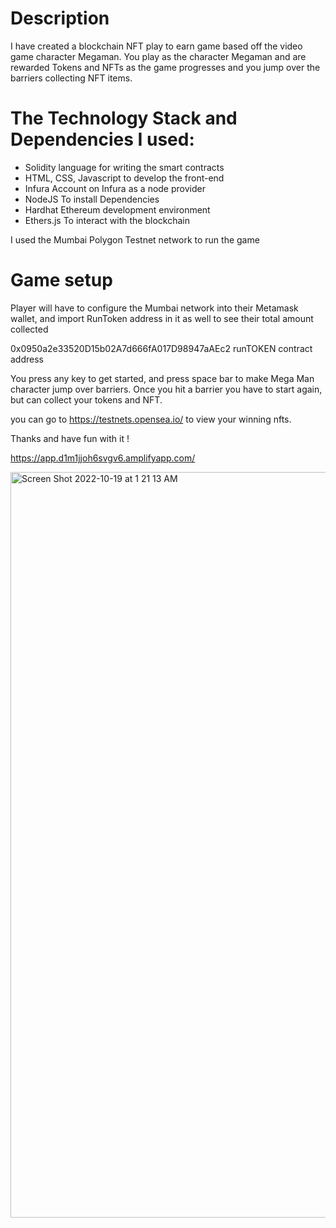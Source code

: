 # Description

I have created a blockchain NFT play to earn game based off the video game character Megaman.
You play as the character Megaman and are rewarded Tokens and NFTs as the game progresses and 
you jump over the barriers collecting NFT items.  

# The Technology Stack and Dependencies I used:

- Solidity language for writing the smart contracts
- HTML, CSS, Javascript to develop the front-end
- Infura Account on Infura as a node provider
- NodeJS To install Dependencies
- Hardhat Ethereum development environment
- Ethers.js To interact with the blockchain


I used the Mumbai Polygon Testnet network to run the game

# Game setup
Player will have to configure the Mumbai network into their
Metamask wallet, and import RunToken address in it as well 
to see their total amount collected



0x0950a2e33520D15b02A7d666fA017D98947aAEc2 runTOKEN contract address

You press any key to get started, and press space bar to make Mega Man character jump over barriers.
Once you hit a barrier you have to start again, but can collect your tokens and NFT.

you can go to https://testnets.opensea.io/ to view your winning nfts.

Thanks and have fun with it !

https://app.d1m1jjoh6svgv6.amplifyapp.com/

<img width="1193" alt="Screen Shot 2022-10-19 at 1 21 13 AM" src="https://user-images.githubusercontent.com/87948550/196604012-131e2cfb-db84-4004-8c12-27edb1524a71.png">
